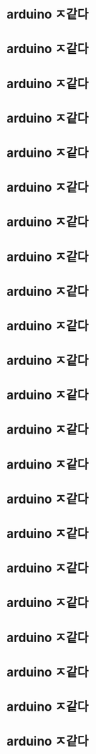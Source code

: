 # arduino ㅈ같다
# arduino ㅈ같다
# arduino ㅈ같다
# arduino ㅈ같다
# arduino ㅈ같다
# arduino ㅈ같다
# arduino ㅈ같다
# arduino ㅈ같다
# arduino ㅈ같다
# arduino ㅈ같다
# arduino ㅈ같다
# arduino ㅈ같다
# arduino ㅈ같다
# arduino ㅈ같다
# arduino ㅈ같다
# arduino ㅈ같다
# arduino ㅈ같다
# arduino ㅈ같다
# arduino ㅈ같다
# arduino ㅈ같다
# arduino ㅈ같다
# arduino ㅈ같다
